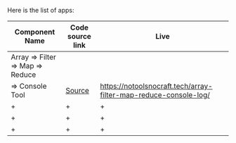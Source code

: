 Here is the list of apps:

| Component Name   | Code source link    | Live    |
|--------------|--------------|--------------|
| Array => Filter => Map => Reduce
=> Console Tool | [Source](https://github.com/NoToolsNoCraft/Console.log-Test-Apps/blob/main/Array%20Filter%20Map%20Reduce/ArrayFilterMapReduceConsole.html) | https://notoolsnocraft.tech/array-filter-map-reduce-console-log/ |
| + | + | + |
| + | + | + |
| + | + | + |
